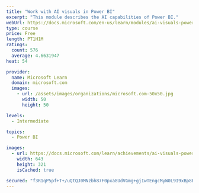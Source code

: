 ```yaml
---
title: "Work with AI visuals in Power BI"
excerpt: "This module describes the AI capabilities of Power BI."
webUrl: https://docs.microsoft.com/en-us/learn/modules/ai-visuals-power-bi/
type: course
price: Free
length: PT1H1M
ratings:
  count: 576
  average: 4.6631947
heat: 54

provider:
  name: Microsoft Learn
  domain: microsoft.com
  images:
    - url: /assets/images/organizations/microsoft.com-50x50.jpg
      width: 50
      height: 50

levels:
  - Intermediate

topics:
  - Power BI

images:
  - url: https://docs.microsoft.com/learn/achievements/ai-visuals-power-bi-social.png
    width: 643
    height: 321
    isCached: true

secured: "f3R1qP5pf+T+/uQtQJ0MNzbh87F0pxa8UdVGmg+gjIwTEngcMyW0L9I9xBp8FUXrpXFI4RxGp+5nKtAP2JWgMg855niDWBmuGxCl0cxccX7kI1xpQA9GCc8f2X3/ErWXfrbg4CUQME88TrnE0ZgarK42SnZz7f81/MCVUJjOveAOQoeqrpsH1/zFLg3VfX93bscPDtkm47iZP3qCp6+6IbTXDrdt9sbj7kHFWrk/xgnNtIBC9grHQZ6qpCAhkhTsPk+rVq/bv6cvP/7TOqxX/rN9DR2+wyH00ClnEnVDK/fXW2WemTxSMIBtHvYiygGZgzfsoUlgVBQbtI5zyoh/B1EXVyEvVKandnV0MB//wcBR+O0DMPJpAyZas4yEHktZolD/kWj7WcJQbPn5qbw+1QigTZWL+Ph1Kq/M4T6fypU=;TIVYNGsJW7pbHt8g5B0Dzw=="
---
```


